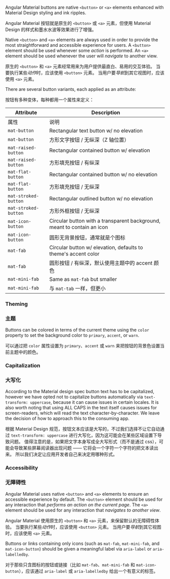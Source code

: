 Angular Material buttons are native `<button>` or `<a>` elements enhanced with Material Design
styling and ink ripples.

Angular Material 按钮就是原生的 `<button>` 或 `<a>` 元素，但使用 Material Design 的样式和墨水水波等效果进行了增强。

<!-- example(button-overview) -->

Native `<button>` and `<a>` elements are always used in order to provide the most straightforward
and accessible experience for users. A `<button>` element should be used whenever some _action_
is performed. An `<a>` element should be used whenever the user will _navigate_ to another view.

原生的 `<button>` 和 `<a>` 元素经常用来为用户提供最直白、易用的交互体验。
当要执行某些*动作*时，应该使用 `<button>` 元素。
当用户要*导航*到其它视图时，应该使用 `<a>` 元素。

There are several button variants, each applied as an attribute:

按钮有多种变体，每种都用一个属性来定义：

| Attribute            | Description                                                              |
|----------------------|--------------------------------------------------------------------------|
| 属性            | 说明                                                              |
| `mat-button`         | Rectangular text button w/ no elevation                                  |
| `mat-button`         | 方形文字按钮 / 无纵深（Z 轴位置） |
| `mat-raised-button`  | Rectangular contained button w/ elevation                                |
| `mat-raised-button`  | 方形填充按钮 / 有纵深 |
| `mat-flat-button`    | Rectangular contained button w/ no elevation                             |
| `mat-flat-button`    | 方形填充按钮 / 无纵深 |
| `mat-stroked-button` | Rectangular outlined button w/ no elevation                              |
| `mat-stroked-button` | 方形外框按钮 / 无纵深 |
| `mat-icon-button`    | Circular button with a transparent background, meant to contain an icon  |
| `mat-icon-button`    | 圆形无背景按钮，通常就是个图标 |
| `mat-fab`            | Circular button w/ elevation, defaults to theme's accent color           |
| `mat-fab`            | 圆形按钮 / 有纵深，默认使用主题中的 accent 颜色 |
| `mat-mini-fab`       | Same as `mat-fab` but smaller                                            |
| `mat-mini-fab`       | 与 `mat-tab` 一样，但更小 |


### Theming

### 主题

Buttons can be colored in terms of the current theme using the `color` property to set the
background color to `primary`, `accent`, or `warn`.

可以通过把 `color` 属性设置为 `primary`、`accent` 或 `warn` 来把按钮的背景色设置当前主题中的颜色。

### Capitalization

### 大写化

According to the Material design spec button text has to be capitalized, however we have opted not
to capitalize buttons automatically via `text-transform: uppercase`, because it can cause issues in
certain locales. It is also worth noting that using ALL CAPS in the text itself causes issues for
screen-readers, which will read the text character-by-character. We leave the decision of how to
approach this to the consuming app.

根据 Material Design 规范，按钮文本应该是大写的，不过我们选择不让它自动通过 `text-transform: uppercase` 进行大写化，因为这可能会在某些区域设置下导致问题。
值得注意的是，如果把文字本身写成全大写形式（而不是通过 css），可能会导致某些屏幕阅读器出现问题 —— 它将会一个字符一个字符的把文本读出来。
所以我们决定让应用开发者自己来决定用哪种形式。

### Accessibility

### 无障碍性

Angular Material uses native `<button>` and `<a>` elements to ensure an accessible experience by
default. The `<button>` element should be used for any interaction that _performs an action on the
current page_. The `<a>` element should be used for any interaction that _navigates to another
view_.

Angular Material 使用原生的 `<button>` 和 `<a>` 元素，来保留默认的无障碍性体验。
当要执行某些*动作*时，应该使用 `<button>` 元素。
当用户要*导航*到其它视图时，应该使用 `<a>` 元素。

Buttons or links containing only icons (such as `mat-fab`, `mat-mini-fab`, and `mat-icon-button`)
should be given a meaningful label via `aria-label` or `aria-labelledby`.

对于那些只含图标的按钮或链接（比如 `mat-fab`、`mat-mini-fab` 和 `mat-icon-button`），应该通过 `aria-label` 或 `aria-labelledby` 给出一个有意义的标签。
